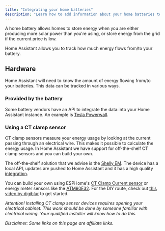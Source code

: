 ```yaml
---
title: "Integrating your home batteries"
description: "Learn how to add information about your home batteries to Home Assistant home energy management."
---
```


A home battery allows homes to store energy when you are either producing more solar power than you're using, or store energy from the grid if the current price is low.

Home Assistant allows you to track how much energy flows from/to your battery.

## Hardware

Home Assistant will need to know the amount of energy flowing from/to your batteries. This data can be tracked in various ways.

### Provided by the battery

Some battery vendors have an API to integrate the data into your Home Assistant instance. An example is [Tesla Powerwall](/integrations/powerwall/).

### Using a CT clamp sensor

CT clamp sensors measure your energy usage by looking at the current passing through an electrical wire. This makes it possible to calculate the energy usage. In Home Assistant we have support for off-the-shelf CT clamp sensors and you can build your own.

The off-the-shelf solution that we advise is the [Shelly EM](https://www.shelly.com/en/products/shop/shelly-em-120a/shelly-em-50a?tracking=A7FsiPIfUWsFpnfKHa8SRyUYLXjr2hPq). The device has a local API, updates are pushed to Home Assistant and it has a high quality [integration](/integrations/shelly/).

You can build your own using ESPHome's [CT Clamp Current sensor](https://esphome.io/components/sensor/ct_clamp.html) or energy meter sensors like the [ATM90E32](https://esphome.io/components/sensor/atm90e32.html). For the DIY route, check out [this video by digiblur](https://www.youtube.com/watch?v=n2XZzciz0s4) to get started.

_Attention! Installing CT clamp sensor devices requires opening your electrical cabinet. This work should be done by someone familiar with electrical wiring. Your qualified installer will know how to do this._

_Disclaimer: Some links on this page are affiliate links._
